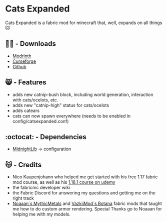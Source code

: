 # Cats Expanded

Cats Expanded is a fabric mod for minecraft that, well, expands on all things :cat:

## 🐱‍💻 - Downloads

- [Modrinth](https://modrinth.com/mod/cats-expanded)
- [Curseforge](https://www.curseforge.com/minecraft/mc-mods/cats-expanded)
- [Github](https://github.com/Xipit/cats-expanded/releases)

## 😸 - Features

- adds new catnip-bush block, including world generation, interaction with cats/ocelots, etc.
- adds new "catnip-high" status for cats/ocelots
- adds catears
- cats can now spawn everywhere (needs to be enabled in config/catsexpanded.conf)

## :octocat: - Dependencies

- [MidnightLib](https://github.com/TeamMidnightDust/MidnightLib) -> configuration

## 😽 - Credits

- Nico Kaupenjohann who helped me get started with his free 1.17 fabric mod course, as well as
  his [1.18.1 course on udemy](https://www.udemy.com/course/minecraft-modding-fabric-118/)
- the fabricmc developer wiki
- the Fabric Discord for answering my questions and getting me on the right track
- [Noaaan´s MythicMetals](https://github.com/Noaaan/MythicMetals)
  and [VazkiiMod´s Botana](https://github.com/VazkiiMods/Botania) fabric mods that taught me how to do custom armor
  rendering. Special Thanks go to Noaaan for helping me with my models.


